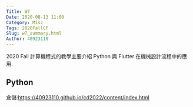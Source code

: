 ```yaml
---
Title: W7
Date: 2020-08-13 11:00
Category: Misc
Tags: 2020FallCP
Slug: w7_summary.html
Author: 40923110
---
```


2020 Fall 計算機程式的教學主要介紹 Python 與 Flutter 在機械設計流程中的應用.

<!-- PELICAN_END_SUMMARY -->

Python
----
倉儲:https://40923110.github.io/cd2022/content/index.html


